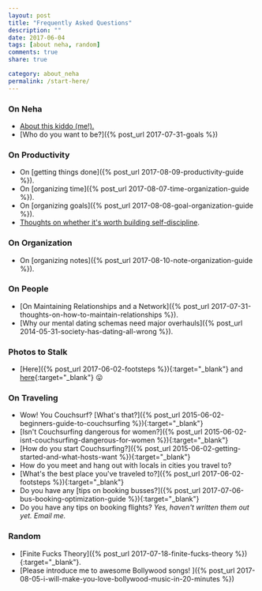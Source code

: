 ```yaml
---
layout: post
title: "Frequently Asked Questions"
description: ""
date: 2017-06-04
tags: [about neha, random]
comments: true
share: true

category: about_neha
permalink: /start-here/
--- 
```


### On Neha

* [About this kiddo (me!).](http://www.nehakay.com/about/)
* [Who do you want to be?]({% post_url 2017-07-31-goals %})

### On Productivity

* On [getting things done]({% post_url 2017-08-09-productivity-guide %}).
* On [organizing time]({% post_url 2017-08-07-time-organization-guide %}).
* On [organizing goals]({% post_url 2017-08-08-goal-organization-guide %}).
* <a href="http://www.nehakay.com/productivity-guide/#this-guide-isnt-about-building-motivation-or-self-control">Thoughts on whether it's worth building self-discipline</a>.

### On Organization
* On [organizing notes]({% post_url 2017-08-10-note-organization-guide %}).

### On People
* [On Maintaining Relationships and a Network]({% post_url 2017-07-31-thoughts-on-how-to-maintain-relationships %}).
* [Why our mental dating schemas need major overhauls]({% post_url 2014-05-31-society-has-dating-all-wrong %}).

### Photos to Stalk

* [Here]({% post_url 2017-06-02-footsteps %}){:target="_blank"} and [here](https://www.flickr.com/photos/150567501@N07/){:target="_blank"} 😛

### On Traveling

* Wow! You Couchsurf? [What's that?]({% post_url 2015-06-02-beginners-guide-to-couchsurfing %}){:target="_blank"}
* [Isn't Couchsurfing dangerous for women?]({% post_url 2015-06-02-isnt-couchsurfing-dangerous-for-women %}){:target="_blank"}
* [How do you start Couchsurfing?]({% post_url 2015-06-02-getting-started-and-what-hosts-want %}){:target="_blank"}
* How do you meet and hang out with locals in cities you travel to? 
* [What's the best place you've traveled to?]({% post_url 2017-06-02-footsteps %}){:target="_blank"} 
* Do you have any [tips on booking busses?]({% post_url 2017-07-06-bus-booking-optimization-guide %}){:target="_blank"}
* Do you have any tips on booking flights? _Yes, haven't written them out yet. Email me._

### Random
* [Finite Fucks Theory]({% post_url 2017-07-18-finite-fucks-theory %}){:target="_blank"}.
* [Please introduce me to awesome Bollywood songs! ]({% post_url 2017-08-05-i-will-make-you-love-bollywood-music-in-20-minutes %})